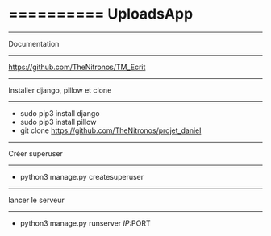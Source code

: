 ==========
UploadsApp
==========

*************
Documentation
*************

https://github.com/TheNitronos/TM_Ecrit

*********************************
Installer django, pillow et clone
*********************************

- sudo pip3 install django
- sudo pip3 install pillow
- git clone https://github.com/TheNitronos/projet_daniel

***************
Créer superuser
***************

- python3 manage.py createsuperuser


*****************
lancer le serveur
*****************

- python3 manage.py runserver $IP:$PORT

